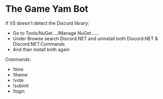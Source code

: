 # The Game Yam Bot

If VS doesn't detect the Discord library:

- Go to Tools/NuGet..../Manage NuGet......
- Under Browse search Discord.NET and uninstall both Discord.NET & Discord.NET.Commands
- And than install both again

Commands:

- !time
- !theme
- !vote
- !submit
- !login
